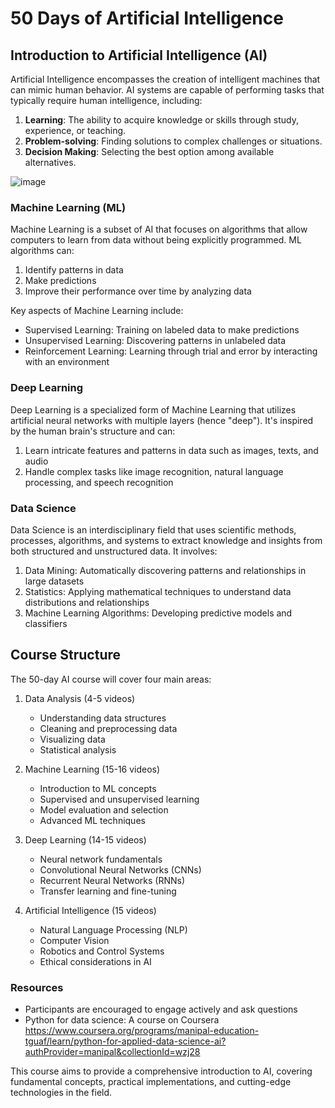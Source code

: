 # 50 Days of Artificial Intelligence

## Introduction to Artificial Intelligence (AI)

Artificial Intelligence encompasses the creation of intelligent machines that can mimic human behavior. AI systems are capable of performing tasks that typically require human intelligence, including:

1) **Learning**: The ability to acquire knowledge or skills through study, experience, or teaching.
2) **Problem-solving**: Finding solutions to complex challenges or situations.
3) **Decision Making**: Selecting the best option among available alternatives.

![image](https://github.com/user-attachments/assets/5176aab1-2f81-4c28-88c6-e90f7f2dc1d7)


### Machine Learning (ML)

Machine Learning is a subset of AI that focuses on algorithms that allow computers to learn from data without being explicitly programmed. ML algorithms can:

1) Identify patterns in data
2) Make predictions
3) Improve their performance over time by analyzing data

Key aspects of Machine Learning include:
- Supervised Learning: Training on labeled data to make predictions
- Unsupervised Learning: Discovering patterns in unlabeled data
- Reinforcement Learning: Learning through trial and error by interacting with an environment

### Deep Learning

Deep Learning is a specialized form of Machine Learning that utilizes artificial neural networks with multiple layers (hence "deep"). It's inspired by the human brain's structure and can:

1) Learn intricate features and patterns in data such as images, texts, and audio
2) Handle complex tasks like image recognition, natural language processing, and speech recognition

### Data Science

Data Science is an interdisciplinary field that uses scientific methods, processes, algorithms, and systems to extract knowledge and insights from both structured and unstructured data. It involves:

1) Data Mining: Automatically discovering patterns and relationships in large datasets
2) Statistics: Applying mathematical techniques to understand data distributions and relationships
3) Machine Learning Algorithms: Developing predictive models and classifiers

## Course Structure

The 50-day AI course will cover four main areas:

  1) Data Analysis (4-5 videos)
        - Understanding data structures
        - Cleaning and preprocessing data
        - Visualizing data
        - Statistical analysis

  2) Machine Learning (15-16 videos)
        - Introduction to ML concepts
        - Supervised and unsupervised learning
        - Model evaluation and selection
        - Advanced ML techniques

  3) Deep Learning (14-15 videos)
        - Neural network fundamentals
        - Convolutional Neural Networks (CNNs)
        - Recurrent Neural Networks (RNNs)
        - Transfer learning and fine-tuning

  4) Artificial Intelligence (15 videos)
        - Natural Language Processing (NLP)
        - Computer Vision
        - Robotics and Control Systems
        - Ethical considerations in AI

### Resources
  
  - Participants are encouraged to engage actively and ask questions
  - Python for data science: A course on Coursera
    https://www.coursera.org/programs/manipal-education-tguaf/learn/python-for-applied-data-science-ai?authProvider=manipal&collectionId=wzj28

This course aims to provide a comprehensive introduction to AI, covering fundamental concepts, practical implementations, and cutting-edge technologies in the field.
